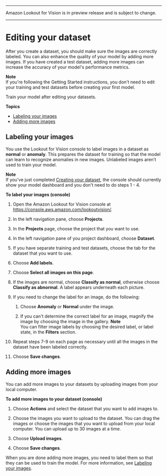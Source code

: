 --------

Amazon Lookout for Vision is in preview release and is subject to change\.

--------

# Editing your dataset<a name="edit-dataset"></a>

After you create a dataset, you should make sure the images are correctly labeled\. You can also enhance the quality of your model by adding more images\. If you have created a test dataset, adding more images can increase the accuracy of your model's performance metrics\.

**Note**  
If you're following the Getting Started instructions, you don't need to edit your training and test datasets before creating your first model\.

Train your model after editing your datasets\.

**Topics**
+ [Labeling your images](#model-label)
+ [Adding more images](#add-more-images-dataset)

## Labeling your images<a name="model-label"></a>

You use the Lookout for Vision console to label images in a dataset as **normal** or **anomaly**\. This prepares the dataset for training so that the model can learn to recognize anomalies in new images\. Unlabeled images aren’t used to train your model\.

**Note**  
If you've just completed [Creating your dataset](model-create-dataset.md), the console should currently show your model dashboard and you don't need to do steps 1 \- 4\.

**To label your images \(console\)**

1. Open the Amazon Lookout for Vision console at [ https://console\.aws\.amazon\.com/lookoutvision/]( https://console.aws.amazon.com/lookoutvision/)\.

1. In the left navigation pane, choose **Projects**\.

1. In the **Projects** page, choose the project that you want to use\. 

1. In the left navigation pane of you project dashboard, choose **Dataset**\.

1.  If you have separate training and test datasets, choose the tab for the dataset that you want to use\.

1. Choose **Add labels**\.

1. Choose **Select all images on this page**\.

1. If the images are normal, choose **Classify as normal**, otherwise choose **Classify as abnormal**\. A label appears underneath each picture\.

1. If you need to change the label for an image, do the following:

   1. Choose **Anomaly** or **Normal** under the image\.

   1. If you can't determine the correct label for an image, magnify the image by choosing the image in the gallery\.
**Note**  
You can filter image labels by choosing the desired label, or label state, in the **Filters** section\.

1. Repeat steps 7\-9 on each page as necessary until all the images in the dataset have been labeled correctly\.

1. Choose **Save changes**\.

## Adding more images<a name="add-more-images-dataset"></a>

You can add more images to your datasets by uploading images from your local computer\. 

**To add more images to your dataset \(console\)**

1. Choose **Actions** and select the dataset that you want to add images to\. 

1. Choose the images you want to upload to the dataset\. You can drag the images or choose the images that you want to upload from your local computer\. You can upload up to 30 images at a time\.

1. Choose **Upload images**\.

1. Choose **Save changes**\.

When you are done adding more images, you need to label them so that they can be used to train the model\. For more information, see [Labeling your images](#model-label)\.
